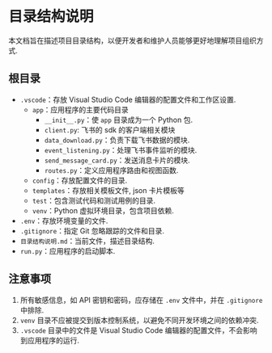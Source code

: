 # 目录结构说明

本文档旨在描述项目目录结构，以便开发者和维护人员能够更好地理解项目组织方式.

## 根目录

- `.vscode`：存放 Visual Studio Code 编辑器的配置文件和工作区设置.
  - `app`：应用程序的主要代码目录
    - `__init__.py`：使 `app` 目录成为一个 Python 包.
    - `client.py`: 飞书的 sdk 的客户端相关模块
    - `data_download.py`：负责下载飞书数据的模块.
    - `event_listening.py`：处理飞书事件监听的模块.
    - `send_message_card.py`：发送消息卡片的模块.
    - `routes.py`：定义应用程序路由和视图函数.
  - `config`：存放配置文件的目录.
  - `templates`：存放相关模板文件, json 卡片模板等
  - `test`：包含测试代码和测试用例的目录.
  - `venv`：Python 虚拟环境目录，包含项目依赖.
- `.env`：存放环境变量的文件.
- `.gitignore`：指定 Git 忽略跟踪的文件和目录.
- `目录结构说明.md`：当前文件，描述目录结构.
- `run.py`：应用程序的启动脚本.

## 注意事项

1. 所有敏感信息，如 API 密钥和密码，应存储在 `.env` 文件中，并在 `.gitignore` 中排除.
2. `venv` 目录不应被提交到版本控制系统，以避免不同开发环境之间的依赖冲突.
3. `.vscode` 目录中的文件是 Visual Studio Code 编辑器的配置文件，不会影响到应用程序的运行.
